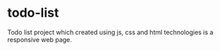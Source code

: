 # todo-list
Todo list project which created using js, css and html technologies is a responsive web page.
